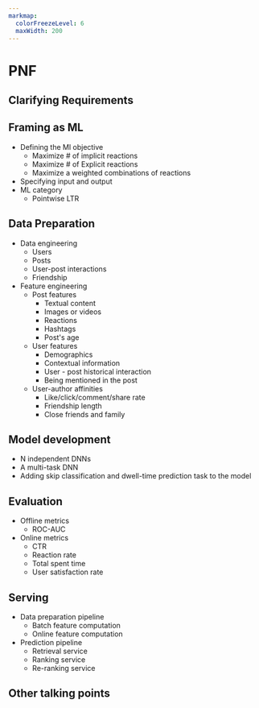 ```yaml
---
markmap:
  colorFreezeLevel: 6
  maxWidth: 200
---
```


# PNF
## Clarifying Requirements
## Framing as ML
  - Defining the Ml objective
    - Maximize # of implicit reactions
    - Maximize # of Explicit reactions
    - Maximize a weighted combinations of reactions
  - Specifying input and output
  - ML category
    - Pointwise LTR
## Data Preparation
  - Data engineering
    - Users
    - Posts
    - User-post interactions
    - Friendship
  - Feature engineering
    - Post features
      - Textual content
      - Images or videos
      - Reactions
      - Hashtags
      - Post's age
    - User features
      - Demographics
      - Contextual information
      - User - post historical interaction
      - Being mentioned in the post
    - User-author affinities
      - Like/click/comment/share rate
      - Friendship length
      - Close friends and family
## Model development
  - N independent DNNs
  - A multi-task DNN
  - Adding skip classification and dwell-time prediction task to the model
## Evaluation
  - Offline metrics
    - ROC-AUC
  - Online metrics
    - CTR
    - Reaction rate
    - Total spent time
    - User satisfaction rate
## Serving
  - Data preparation pipeline
    - Batch feature computation
    - Online feature computation
  - Prediction pipeline
    - Retrieval service
    - Ranking service
    - Re-ranking service
## Other talking points

